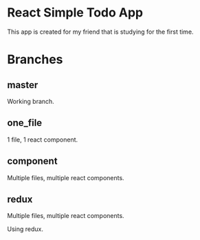 # React Simple Todo App

This app is created for my friend that is studying for the first time.


# Branches
## master
Working branch.

## one_file
1 file, 1 react component.

## component
Multiple files, multiple react components.

## redux
Multiple files, multiple react components.

Using redux.
